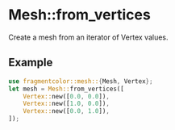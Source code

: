 # Mesh::from_vertices

Create a mesh from an iterator of Vertex values.

## Example

```rust
use fragmentcolor::mesh::{Mesh, Vertex};
let mesh = Mesh::from_vertices([
    Vertex::new([0.0, 0.0]),
    Vertex::new([1.0, 0.0]),
    Vertex::new([0.0, 1.0]),
]);
```
